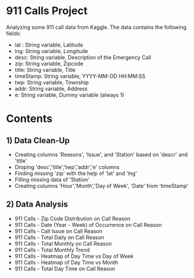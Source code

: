 
# 911 Calls Project
Analyzing some 911 call data from Kaggle. The data contains the following fields:

* lat : String variable, Latitude
* lng: String variable, Longitude
* desc: String variable, Description of the Emergency Call
* zip: String variable, Zipcode
* title: String variable, Title
* timeStamp: String variable, YYYY-MM-DD HH:MM:SS
* twp: String variable, Township
* addr: String variable, Address
* e: String variable, Dummy variable (always 1)

# Contents

## 1) Data Clean-Up
* Creating columns 'Reasons', 'Issue', and 'Station' based on 'descr' and 'title'
* Droping 'desc','title','twp','addr','e' columns
* Finding missing 'zip' with the help of 'lat' and 'lng'
* Filling missing data of 'Station'
* Creating columns 'Hour','Month','Day of Week', 'Date' from 'timeStamp'

## 2) Data Analysis
* 911 Calls - Zip Code Distribution on Call Reason
* 911 Calls - Date (Year - Week) of Occurrence on Call Reason
* 911 Calls - Call Issue on Call Reason
* 911 Calls - Total Daily on Call Reason
* 911 Calls - Total Monthly on Call Reason
* 911 Calls - Total Monthly Trend
* 911 Calls - Heatmap of Day Time vs Day of Week
* 911 Calls - Heatmap of Day Time vs Month
* 911 Calls - Total Day Time on Call Reason
